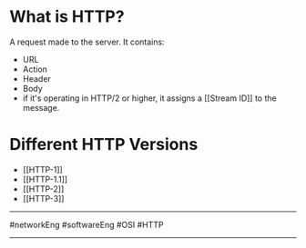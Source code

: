 

# What is HTTP?
A request made to the server. It contains:
- URL
- Action
- Header
- Body
- if it's operating in HTTP/2 or higher, it assigns a [[Stream ID]] to the message.


# Different HTTP Versions
- [[HTTP-1]]
- [[HTTP-1.1]]
- [[HTTP-2]]
- [[HTTP-3]]



---

#networkEng #softwareEng #OSI #HTTP

---
